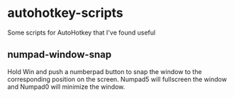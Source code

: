 # autohotkey-scripts
Some scripts for AutoHotkey that I've found useful

## numpad-window-snap
Hold Win and push a numberpad button to snap the window to the corresponding position on the screen. Numpad5 will fullscreen the window and Numpad0 will minimize the window.
